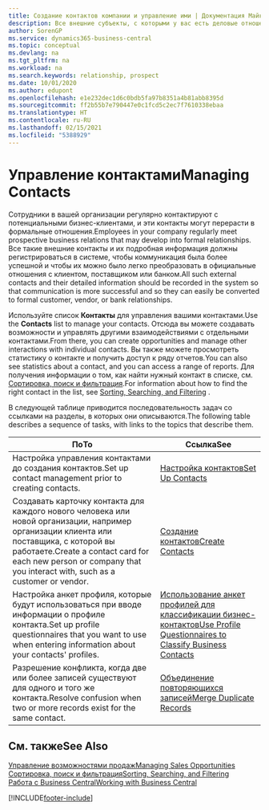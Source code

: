 ```yaml
---
title: Создание контактов компании и управление ими | Документация Майкрософт
description: Все внешние субъекты, с которыми у вас есть деловые отношения (например, потенциальные и текущие клиенты, поставщики и консультанты), настраиваются как контакты.
author: SorenGP
ms.service: dynamics365-business-central
ms.topic: conceptual
ms.devlang: na
ms.tgt_pltfrm: na
ms.workload: na
ms.search.keywords: relationship, prospect
ms.date: 10/01/2020
ms.author: edupont
ms.openlocfilehash: e1e232dec1d6c0bdb5fa97b8351a4b81abb8395d
ms.sourcegitcommit: ff2b55b7e790447e0c1fcd5c2ec7f7610338ebaa
ms.translationtype: HT
ms.contentlocale: ru-RU
ms.lasthandoff: 02/15/2021
ms.locfileid: "5388929"
---
```

# <a name="managing-contacts"></a><span data-ttu-id="722c7-103">Управление контактами</span><span class="sxs-lookup"><span data-stu-id="722c7-103">Managing Contacts</span></span>

<span data-ttu-id="722c7-104">Сотрудники в вашей организации регулярно контактируют с потенциальными бизнес-клиентами, и эти контакты могут перерасти в формальные отношения.</span><span class="sxs-lookup"><span data-stu-id="722c7-104">Employees in your company regularly meet prospective business relations that may develop into formal relationships.</span></span> <span data-ttu-id="722c7-105">Все такие внешние контакты и их подробная информация должны регистрироваться в системе, чтобы коммуникация была более успешной и чтобы их можно было легко преобразовать в официальные отношения с клиентом, поставщиком или банком.</span><span class="sxs-lookup"><span data-stu-id="722c7-105">All such external contacts and their detailed information should be recorded in the system so that communication is more successful and so they can easily be converted to formal customer, vendor, or bank relationships.</span></span>

<span data-ttu-id="722c7-106">Используйте список **Контакты** для управления вашими контактами.</span><span class="sxs-lookup"><span data-stu-id="722c7-106">Use the **Contacts** list to manage your contacts.</span></span> <span data-ttu-id="722c7-107">Отсюда вы можете создавать возможности и управлять другими взаимодействиями с отдельными контактами.</span><span class="sxs-lookup"><span data-stu-id="722c7-107">From there, you can create opportunities and manage other interactions with individual contacts.</span></span> <span data-ttu-id="722c7-108">Вы также можете просмотреть статистику о контакте и получить доступ к ряду отчетов.</span><span class="sxs-lookup"><span data-stu-id="722c7-108">You can also see statistics about a contact, and you can access a range of reports.</span></span> <span data-ttu-id="722c7-109">Для получения информации о том, как найти нужный контакт в списке, см. [Сортировка, поиск и фильтрация](ui-enter-criteria-filters.md).</span><span class="sxs-lookup"><span data-stu-id="722c7-109">For information about how to find the right contact in the list, see [Sorting, Searching, and Filtering](ui-enter-criteria-filters.md) .</span></span>  

<span data-ttu-id="722c7-110">В следующей таблице приводится последовательность задач со ссылками на разделы, в которых они описываются.</span><span class="sxs-lookup"><span data-stu-id="722c7-110">The following table describes a sequence of tasks, with links to the topics that describe them.</span></span>

| <span data-ttu-id="722c7-111">По</span><span class="sxs-lookup"><span data-stu-id="722c7-111">To</span></span> | <span data-ttu-id="722c7-112">Ссылка</span><span class="sxs-lookup"><span data-stu-id="722c7-112">See</span></span> |
| --- | --- |
| <span data-ttu-id="722c7-113">Настройка управления контактами до создания контактов.</span><span class="sxs-lookup"><span data-stu-id="722c7-113">Set up contact management prior to creating contacts.</span></span> |[<span data-ttu-id="722c7-114">Настройка контактов</span><span class="sxs-lookup"><span data-stu-id="722c7-114">Set Up Contacts</span></span>](marketing-setup-contacts.md) |
| <span data-ttu-id="722c7-115">Создавать карточку контакта для каждого нового человека или новой организации, например организации клиента или поставщика, с которой вы работаете.</span><span class="sxs-lookup"><span data-stu-id="722c7-115">Create a contact card for each new person or company that you interact with, such as a customer or vendor.</span></span> |[<span data-ttu-id="722c7-116">Создание контактов</span><span class="sxs-lookup"><span data-stu-id="722c7-116">Create Contacts</span></span>](marketing-create-contact-companies.md) |
|<span data-ttu-id="722c7-117">Настройка анкет профиля, которые будут использоваться при вводе информации о профиле контакта.</span><span class="sxs-lookup"><span data-stu-id="722c7-117">Set up profile questionnaires that you want to use when entering information about your contacts' profiles.</span></span>|[<span data-ttu-id="722c7-118">Использование анкет профилей для классификации бизнес-контактов</span><span class="sxs-lookup"><span data-stu-id="722c7-118">Use Profile Questionnaires to Classify Business Contacts</span></span>](marketing-create-contact-profile-questionnaire.md)|
|<span data-ttu-id="722c7-119">Разрешение конфликта, когда две или более записей существуют для одного и того же контакта.</span><span class="sxs-lookup"><span data-stu-id="722c7-119">Resolve confusion when two or more records exist for the same contact.</span></span>|[<span data-ttu-id="722c7-120">Объединение повторяющихся записей</span><span class="sxs-lookup"><span data-stu-id="722c7-120">Merge Duplicate Records</span></span>](sales-how-merge-duplicate-records.md)|

## <a name="see-also"></a><span data-ttu-id="722c7-121">См. также</span><span class="sxs-lookup"><span data-stu-id="722c7-121">See Also</span></span>

[<span data-ttu-id="722c7-122">Управление возможностями продаж</span><span class="sxs-lookup"><span data-stu-id="722c7-122">Managing Sales Opportunities</span></span>](marketing-manage-sales-opportunities.md)  
[<span data-ttu-id="722c7-123">Сортировка, поиск и фильтрация</span><span class="sxs-lookup"><span data-stu-id="722c7-123">Sorting, Searching, and Filtering</span></span>](ui-enter-criteria-filters.md)  
[<span data-ttu-id="722c7-124">Работа с Business Central</span><span class="sxs-lookup"><span data-stu-id="722c7-124">Working with Business Central</span></span>](ui-work-product.md)  


[!INCLUDE[footer-include](includes/footer-banner.md)]